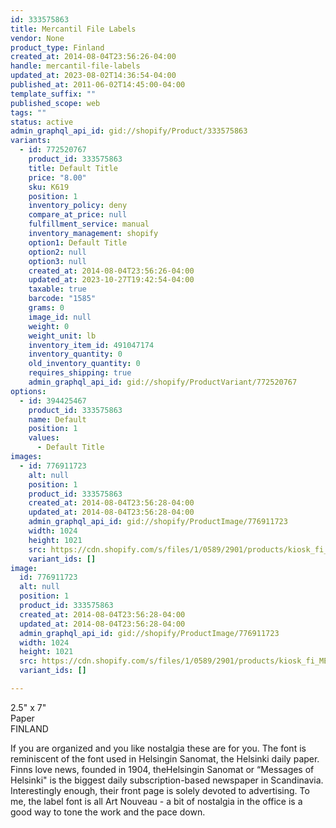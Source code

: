 ```yaml
---
id: 333575863
title: Mercantil File Labels
vendor: None
product_type: Finland
created_at: 2014-08-04T23:56:26-04:00
handle: mercantil-file-labels
updated_at: 2023-08-02T14:36:54-04:00
published_at: 2011-06-02T14:45:00-04:00
template_suffix: ""
published_scope: web
tags: ""
status: active
admin_graphql_api_id: gid://shopify/Product/333575863
variants:
  - id: 772520767
    product_id: 333575863
    title: Default Title
    price: "8.00"
    sku: K619
    position: 1
    inventory_policy: deny
    compare_at_price: null
    fulfillment_service: manual
    inventory_management: shopify
    option1: Default Title
    option2: null
    option3: null
    created_at: 2014-08-04T23:56:26-04:00
    updated_at: 2023-10-27T19:42:54-04:00
    taxable: true
    barcode: "1585"
    grams: 0
    image_id: null
    weight: 0
    weight_unit: lb
    inventory_item_id: 491047174
    inventory_quantity: 0
    old_inventory_quantity: 0
    requires_shipping: true
    admin_graphql_api_id: gid://shopify/ProductVariant/772520767
options:
  - id: 394425467
    product_id: 333575863
    name: Default
    position: 1
    values:
      - Default Title
images:
  - id: 776911723
    alt: null
    position: 1
    product_id: 333575863
    created_at: 2014-08-04T23:56:28-04:00
    updated_at: 2014-08-04T23:56:28-04:00
    admin_graphql_api_id: gid://shopify/ProductImage/776911723
    width: 1024
    height: 1021
    src: https://cdn.shopify.com/s/files/1/0589/2901/products/kiosk_fi_MERCANTIL.jpeg?v=1407210988
    variant_ids: []
image:
  id: 776911723
  alt: null
  position: 1
  product_id: 333575863
  created_at: 2014-08-04T23:56:28-04:00
  updated_at: 2014-08-04T23:56:28-04:00
  admin_graphql_api_id: gid://shopify/ProductImage/776911723
  width: 1024
  height: 1021
  src: https://cdn.shopify.com/s/files/1/0589/2901/products/kiosk_fi_MERCANTIL.jpeg?v=1407210988
  variant_ids: []

---
```


2.5" x 7"  
Paper  
FINLAND

If you are organized and you like nostalgia these are for you. The font is reminiscent of the font used in Helsingin Sanomat, the Helsinki daily paper. Finns love news, founded in 1904, theHelsingin Sanomat or “Messages of Helsinki" is the biggest daily subscription-based newspaper in Scandinavia. Interestingly enough, their front page is solely devoted to advertising. To me, the label font is all Art Nouveau - a bit of nostalgia in the office is a good way to tone the work and the pace down.